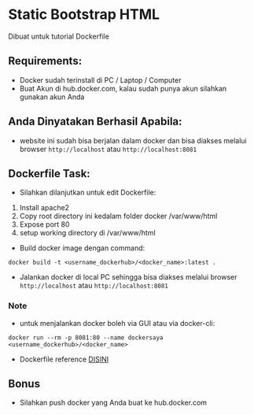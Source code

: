 # Static Bootstrap HTML
Dibuat untuk tutorial Dockerfile

## Requirements:
- Docker sudah terinstall di PC / Laptop / Computer 
- Buat Akun di hub.docker.com, kalau sudah punya akun silahkan gunakan akun Anda

## Anda Dinyatakan Berhasil Apabila:
- website ini sudah bisa berjalan dalam docker dan bisa diakses melalui browser ```http://localhost``` atau ```http://localhost:8081```

## Dockerfile Task:
- Silahkan dilanjutkan untuk edit Dockerfile:
1. Install apache2
2. Copy root directory ini kedalam folder docker /var/www/html
3. Expose port 80
4. setup working directory di /var/www/html
- Build docker image dengan command: 
```
docker build -t <username_dockerhub>/<docker_name>:latest .
```
- Jalankan docker di local PC sehingga bisa diakses melalui browser ```http://localhost``` atau ```http://localhost:8081```
### Note
- untuk menjalankan docker boleh via GUI atau via docker-cli:
```
docker run --rm -p 8081:80 --name dockersaya <username_dockerhub>/<docker_name>
```
- Dockerfile reference [DISINI](https://docs.docker.com/engine/reference/builder/)
## Bonus
- Silahkan push docker yang Anda buat ke hub.docker.com